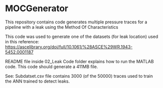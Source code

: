# MOCGenerator
This repository contains code generates multiple pressure traces for a pipeline with a leak using the Method Of Characteristics

This code was used to generate one of the datasets (for leak location) used in this reference: https://ascelibrary.org/doi/full/10.1061/%28ASCE%29WR.1943-5452.0001187

README file inside 02_Leak Code folder explains how to run the MATLAB code. This code should generate a 411MB file.

See: Subdatset.csv file contains 3000 (of the 50000) traces used to train the ANN trained to detect leaks.
